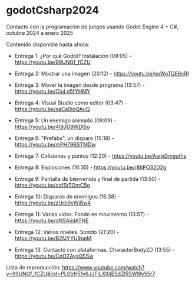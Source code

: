 # godotCsharp2024

Contacto con la programación de juegos usando Godot Engine 4 + C#, octubre 2024 a enero 2025

Contenido disponible hasta ahora:

 - Entrega 1: ¿Por qué Godot? Instalación (09:05) - https://youtu.be/99UNGf_fCZU

 - Entrega 2: Mostrar una imagen (20:12) - https://youtu.be/opWoTQE6cRI

 - Entrega 3: Mover la imagen desde programa (13:57) - https://youtu.be/CluLg5fYHMY

 - Entrega 4: Visual Studio como editor (03:47) - https://youtu.be/saCa0ioQAuQ

 - Entrega 5: Un enemigo animado (09:09) - https://youtu.be/4I9JG9WDl5o

 - Entrega 6: "Prefabs", un disparo (15:18) - https://youtu.be/mPH796STMDw

 - Entrega 7: Colisiones y puntos (12:20) - https://youtu.be/AarpDmggths

 - Entrega 8: Explosiones (16:35) - https://youtu.be/r8tlPO32D2g

 - Entrega 9: Pantalla de bienvenida y final de partida (13:50) - https://youtu.be/cafSrTOmC5g

 - Entrega 10: Disparos de enemigos (16:38) - https://youtu.be/zUrb9vWjBw4

 - Entrega 11: Varias vidas. Fondo en movimiento (13:57) - https://youtu.be/qNSAiidATNE

 - Entrega 12: Varios niveles. Sonido (21:20) - https://youtu.be/B2fJYYU9qeM
 
 - Entrega 13: Contacto con plataformas. CharacterBody2D (13:55) - https://youtu.be/CqOZAysQSSw


Lista de reproducción: https://www.youtube.com/watch?v=99UNGf_fCZU&list=PL0bfr51v6JJFILXI0jESdZI5SWl8y55r7
